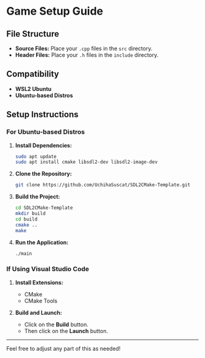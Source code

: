 # Game Setup Guide

## File Structure

- **Source Files:** Place your `.cpp` files in the `src` directory.
- **Header Files:** Place your `.h` files in the `include` directory.

## Compatibility

- **WSL2 Ubuntu**
- **Ubuntu-based Distros**

## Setup Instructions

### For Ubuntu-based Distros

1. **Install Dependencies:**

   ```bash
   sudo apt update
   sudo apt install cmake libsdl2-dev libsdl2-image-dev
   ```

2. **Clone the Repository:**

   ```bash
   git clone https://github.com/UchihaSuscat/SDL2CMake-Template.git
   ```

3. **Build the Project:**

   ```bash
   cd SDL2CMake-Template
   mkdir build
   cd build
   cmake ..
   make
   ```

4. **Run the Application:**

   ```bash
   ./main
   ```

### If Using Visual Studio Code

1. **Install Extensions:**

   - CMake
   - CMake Tools

2. **Build and Launch:**

   - Click on the **Build** button.
   - Then click on the **Launch** button.

---

Feel free to adjust any part of this as needed!